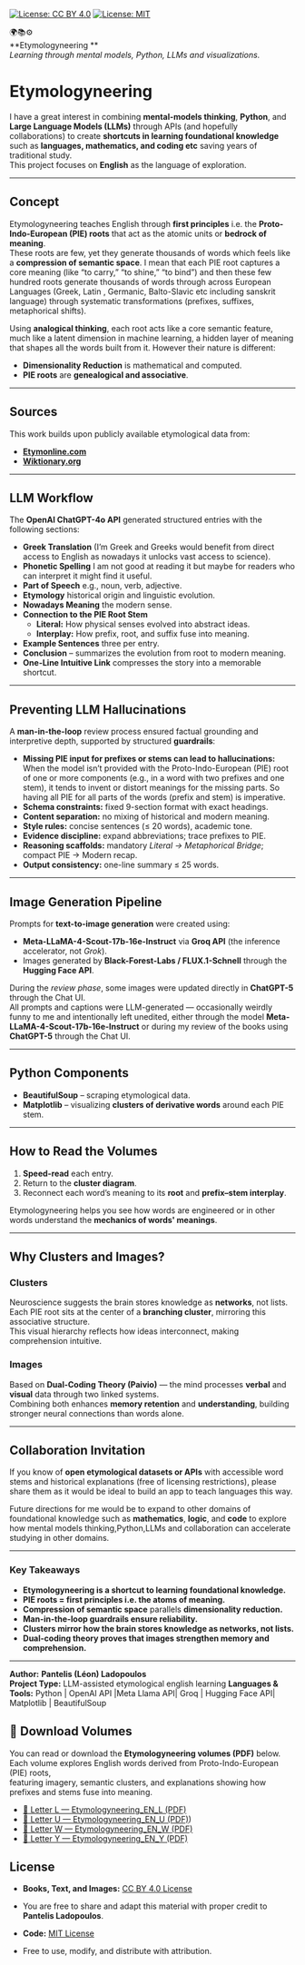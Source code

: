 [![License: CC BY 4.0](https://img.shields.io/badge/License-CC--BY%204.0-lightgrey.svg)](https://creativecommons.org/licenses/by/4.0/)
[![License: MIT](https://img.shields.io/badge/License-MIT-yellow.svg)](https://opensource.org/licenses/MIT)


🌍📚⚙️  
**Etymologyneering **  
*Learning through mental models, Python, LLMs and visualizations.*

# **Etymologyneering**

I have a great interest in combining **mental-models thinking**, **Python**, and **Large Language Models (LLMs)** through APIs (and hopefully collaborations) to create **shortcuts in learning foundational knowledge**  such as **languages, mathematics, and coding etc**  saving years of traditional study.  
This project focuses on **English** as the language of exploration.

---

## **Concept**

Etymologyneering teaches English through **first principles** i.e. the **Proto-Indo-European (PIE) roots** that act as the atomic units or **bedrock of meaning**.  
These roots are few, yet they generate thousands of words which feels like a **compression of semantic space**. I mean that each PIE root captures a core meaning (like “to carry,” “to shine,” “to bind”)
and then these few hundred roots generate thousands of words through across European Languages (Greek, Latin , Germanic, Balto-Slavic etc including sanskrit language) through systematic transformations (prefixes, suffixes, metaphorical shifts).

Using **analogical thinking**, each root acts like a core semantic feature, much like a latent dimension in machine learning, a hidden layer of meaning that shapes all the words built from it.
However their nature is different:

- **Dimensionality Reduction** is mathematical and computed.  
- **PIE roots** are **genealogical and associative**.

---

## **Sources**

This work builds upon publicly available etymological data from:

- [**Etymonline.com**](https://www.etymonline.com)  
- [**Wiktionary.org**](https://www.wiktionary.org)

---

## **LLM Workflow**

The **OpenAI ChatGPT-4o API** generated structured entries with the following sections:

- **Greek Translation**  (I’m Greek and Greeks would benefit from direct access to English as nowadays it unlocks vast access to science).  
- **Phonetic Spelling**   I am not good at reading it but maybe for readers who can interpret it might find it useful.
- **Part of Speech**  e.g., noun, verb, adjective.  
- **Etymology**  historical origin and linguistic evolution.  
- **Nowadays Meaning**  the modern sense.  
- **Connection to the PIE Root Stem**  
  - **Literal:** How physical senses evolved into abstract ideas.  
  - **Interplay:** How prefix, root, and suffix fuse into meaning.  
- **Example Sentences**  three per entry.  
- **Conclusion** – summarizes the evolution from root to modern meaning.  
- **One-Line Intuitive Link** compresses the story into a memorable shortcut.

---

## **Preventing LLM Hallucinations**

A **man-in-the-loop** review process ensured factual grounding and interpretive depth, supported by structured **guardrails**:

- **Missing PIE input for prefixes or stems can lead to hallucinations:** When the model isn’t provided with the Proto-Indo-European (PIE) root of one or more components (e.g., in a word with two prefixes and one stem),
 it tends to invent or distort meanings for the missing parts. So having all PIE for all parts of the words (prefix and stem) is imperative.
- **Schema constraints:** fixed 9-section format with exact headings.  
- **Content separation:** no mixing of historical and modern meaning.  
- **Style rules:** concise sentences (≤ 20 words), academic tone.  
- **Evidence discipline:** expand abbreviations; trace prefixes to PIE.  
- **Reasoning scaffolds:** mandatory *Literal → Metaphorical Bridge*; compact PIE → Modern recap.  
- **Output consistency:** one-line summary ≤ 25 words.

---

## **Image Generation Pipeline**

Prompts for **text-to-image generation** were created using:

- **Meta-LLaMA-4-Scout-17b-16e-Instruct** via **Groq API** (the inference accelerator, not *Grok*).  
- Images generated by **Black-Forest-Labs / FLUX.1-Schnell** through the **Hugging Face API**.  

During the *review phase*, some images were updated directly in **ChatGPT-5** through the Chat UI.  
All prompts and captions were LLM-generated — occasionally weirdly funny to me and intentionally left unedited, either through the model  **Meta-LLaMA-4-Scout-17b-16e-Instruct** or 
during my review of the books using  **ChatGPT-5** through the Chat UI.  

---

## **Python Components**

- **BeautifulSoup** – scraping etymological data.  
- **Matplotlib** – visualizing **clusters of derivative words** around each PIE stem.

---

## **How to Read the Volumes**

1. **Speed-read** each entry.  
2. Return to the **cluster diagram**.  
3. Reconnect each word’s meaning to its **root** and **prefix–stem interplay**.

Etymologyneering helps you see how words are engineered or in other words understand the **mechanics of words' meanings**.

---

## **Why Clusters and Images?**

### **Clusters**

Neuroscience suggests the brain stores knowledge as **networks**, not lists.  
Each PIE root sits at the center of a **branching cluster**, mirroring this associative structure.  
This visual hierarchy reflects how ideas interconnect, making comprehension intuitive.

### **Images**

Based on **Dual-Coding Theory (Paivio)** — the mind processes **verbal** and **visual** data through two linked systems.  
Combining both enhances **memory retention** and **understanding**, building stronger neural connections than words alone.

---

## **Collaboration Invitation**

If you know of **open etymological datasets or APIs** with accessible word stems and historical explanations (free of licensing restrictions), please share them as it would be ideal to build an app to teach languages this way.

Future directions for me would be to expand to other domains of foundational knowledge  such as **mathematics**, **logic**, and **code**  to explore how mental models thinking,Python,LLMs and collaboration can accelerate studying in other domains.

---

### **Key Takeaways**

- **Etymologyneering is a shortcut to learning foundational knowledge.**  
- **PIE roots = first principles i.e. the atoms of meaning.**  
- **Compression of semantic space** parallels **dimensionality reduction.**  
- **Man-in-the-loop guardrails ensure reliability.**  
- **Clusters mirror how the brain stores knowledge as networks, not lists.**  
- **Dual-coding theory proves that images strengthen memory and comprehension.**

---


**Author:** **Pantelis (Léon) Ladopoulos**  
**Project Type:** LLM-assisted etymological english learning 
**Languages & Tools:** Python | OpenAI API |Meta Llama API| Groq | Hugging Face API| Matplotlib | BeautifulSoup  

## 📘 Download Volumes

You can read or download the **Etymologyneering volumes (PDF)** below.  
Each volume explores English words derived from Proto-Indo-European (PIE) roots,  
featuring imagery, semantic clusters, and explanations showing how prefixes and stems fuse into meaning.

- [📗 Letter L — Etymologyneering_EN_L (PDF)](https://github.com/pladopoulos/etymologyneering/raw/main/volumes/Etymologyneering_EN_Letter_L.pdf)
- [📘 Letter U — Etymologyneering_EN_U (PDF)](https://github.com/pladopoulos/etymologyneering/raw/main/volumes/Etymologyneering_EN_Letter_U.pdf))
- [📕 Letter W — Etymologyneering_EN_W (PDF)](https://github.com/pladopoulos/etymologyneering/raw/main/volumes/Etymologyneering_EN_Letter_W.pdf)
- [📙 Letter Y — Etymologyneering_EN_Y (PDF)](https://github.com/pladopoulos/etymologyneering/raw/main/volumes/Etymologyneering_EN_Letter_Y.pdf)



## **License**

- **Books, Text, and Images:** [CC BY 4.0 License](LICENSE_BOOK.txt)
-   You are free to share and adapt this material with proper credit to **Pantelis Ladopoulos**.  

- **Code:** [MIT License](LICENSE_CODE.txt)
-   Free to use, modify, and distribute with attribution.  


